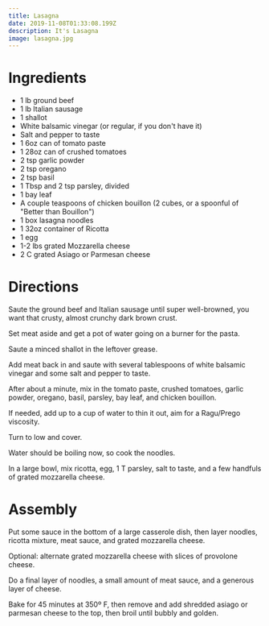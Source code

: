```yaml
---
title: Lasagna
date: 2019-11-08T01:33:08.199Z
description: It's Lasagna
image: lasagna.jpg
---
```


# Ingredients

* 1 lb ground beef
* 1 lb Italian sausage 
* 1 shallot
* White balsamic vinegar (or regular, if you don't have it)
* Salt and pepper to taste
* 1 6oz can of tomato paste
* 1 28oz can of crushed tomatoes
* 2 tsp garlic powder
* 2 tsp oregano
* 2 tsp basil
* 1 Tbsp and 2 tsp parsley, divided
* 1 bay leaf
* A couple teaspoons of chicken bouillon (2 cubes, or a spoonful of "Better than Bouillon")
* 1 box lasagna noodles
* 1 32oz container of Ricotta
* 1 egg
* 1-2 lbs grated Mozzarella cheese
* 2 C grated Asiago or Parmesan cheese

# Directions

Saute the ground beef and Italian sausage until super well-browned, you want that crusty, almost crunchy dark brown crust. 

Set meat aside and get a pot of water going on a burner for the pasta.

Saute a minced shallot in the leftover grease.

Add meat back in and saute with several tablespoons of white balsamic vinegar and some salt and pepper to taste.

After about a minute, mix in the tomato paste, crushed tomatoes, garlic powder, oregano, basil, parsley, bay leaf, and chicken bouillon.

If needed, add up to a cup of water to thin it out, aim for a Ragu/Prego viscosity.

Turn to low and cover.

Water should be boiling now, so cook the noodles.

In a large bowl, mix ricotta, egg, 1 T parsley, salt to taste, and a few handfuls of grated mozzarella cheese.

# Assembly 

Put some sauce in the bottom of a large casserole dish, then layer noodles, ricotta mixture, meat sauce, and grated mozzarella cheese.

Optional: alternate grated mozzarella cheese with slices of provolone cheese.

Do a final layer of noodles, a small amount of meat sauce, and a generous layer of cheese. 

Bake for 45 minutes at 350º F, then remove and add shredded asiago or parmesan cheese to the top, then broil until bubbly and golden.
